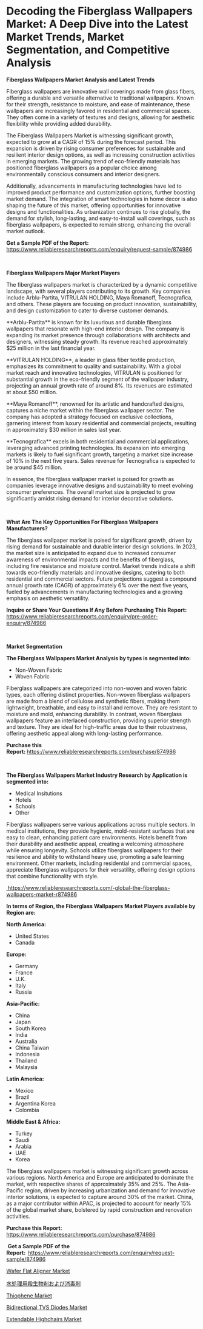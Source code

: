 <p><h1>Decoding the Fiberglass Wallpapers Market: A Deep Dive into the Latest Market Trends, Market Segmentation, and Competitive Analysis</h1></p><p><strong>Fiberglass Wallpapers Market Analysis and Latest Trends</strong></p>
<p><p>Fiberglass wallpapers are innovative wall coverings made from glass fibers, offering a durable and versatile alternative to traditional wallpapers. Known for their strength, resistance to moisture, and ease of maintenance, these wallpapers are increasingly favored in residential and commercial spaces. They often come in a variety of textures and designs, allowing for aesthetic flexibility while providing added durability.</p><p>The Fiberglass Wallpapers Market is witnessing significant growth, expected to grow at a CAGR of 15% during the forecast period. This expansion is driven by rising consumer preferences for sustainable and resilient interior design options, as well as increasing construction activities in emerging markets. The growing trend of eco-friendly materials has positioned fiberglass wallpapers as a popular choice among environmentally conscious consumers and interior designers.</p><p>Additionally, advancements in manufacturing technologies have led to improved product performance and customization options, further boosting market demand. The integration of smart technologies in home decor is also shaping the future of this market, offering opportunities for innovative designs and functionalities. As urbanization continues to rise globally, the demand for stylish, long-lasting, and easy-to-install wall coverings, such as fiberglass wallpapers, is expected to remain strong, enhancing the overall market outlook.</p></p>
<p><strong>Get a Sample PDF of the Report:&nbsp;</strong> <a href="https://www.reliableresearchreports.com/enquiry/request-sample/874986">https://www.reliableresearchreports.com/enquiry/request-sample/874986</a></p>
<p>&nbsp;</p>
<p><strong>Fiberglass Wallpapers Major Market Players</strong></p>
<p><p>The fiberglass wallpapers market is characterized by a dynamic competitive landscape, with several players contributing to its growth. Key companies include Arblu-Partita, VITRULAN HOLDING, Maya Romanoff, Tecnografica, and others. These players are focusing on product innovation, sustainability, and design customization to cater to diverse customer demands.</p><p>**Arblu-Partita** is known for its luxurious and durable fiberglass wallpapers that resonate with high-end interior design. The company is expanding its market presence through collaborations with architects and designers, witnessing steady growth. Its revenue reached approximately $25 million in the last financial year.</p><p>**VITRULAN HOLDING**, a leader in glass fiber textile production, emphasizes its commitment to quality and sustainability. With a global market reach and innovative technologies, VITRULAN is positioned for substantial growth in the eco-friendly segment of the wallpaper industry, projecting an annual growth rate of around 8%. Its revenues are estimated at about $50 million.</p><p>**Maya Romanoff**, renowned for its artistic and handcrafted designs, captures a niche market within the fiberglass wallpaper sector. The company has adopted a strategy focused on exclusive collections, garnering interest from luxury residential and commercial projects, resulting in approximately $30 million in sales last year.</p><p>**Tecnografica** excels in both residential and commercial applications, leveraging advanced printing technologies. Its expansion into emerging markets is likely to fuel significant growth, targeting a market size increase of 10% in the next five years. Sales revenue for Tecnografica is expected to be around $45 million.</p><p>In essence, the fiberglass wallpaper market is poised for growth as companies leverage innovative designs and sustainability to meet evolving consumer preferences. The overall market size is projected to grow significantly amidst rising demand for interior decorative solutions.</p></p>
<p>&nbsp;</p>
<p><strong>What Are The Key Opportunities For Fiberglass Wallpapers Manufacturers?</strong></p>
<p><p>The fiberglass wallpaper market is poised for significant growth, driven by rising demand for sustainable and durable interior design solutions. In 2023, the market size is anticipated to expand due to increased consumer awareness of environmental impacts and the benefits of fiberglass, including fire resistance and moisture control. Market trends indicate a shift towards eco-friendly materials and innovative designs, catering to both residential and commercial sectors. Future projections suggest a compound annual growth rate (CAGR) of approximately 6% over the next five years, fueled by advancements in manufacturing technologies and a growing emphasis on aesthetic versatility.</p></p>
<p><strong>Inquire or Share Your Questions If Any Before Purchasing This Report:</strong> <a href="https://www.reliableresearchreports.com/enquiry/pre-order-enquiry/874986">https://www.reliableresearchreports.com/enquiry/pre-order-enquiry/874986</a></p>
<p>&nbsp;</p>
<p><strong>Market Segmentation</strong></p>
<p><strong>The Fiberglass Wallpapers Market Analysis by types is segmented into:</strong></p>
<p><ul><li>Non-Woven Fabric</li><li>Woven Fabric</li></ul></p>
<p><p>Fiberglass wallpapers are categorized into non-woven and woven fabric types, each offering distinct properties. Non-woven fiberglass wallpapers are made from a blend of cellulose and synthetic fibers, making them lightweight, breathable, and easy to install and remove. They are resistant to moisture and mold, enhancing durability. In contrast, woven fiberglass wallpapers feature an interlaced construction, providing superior strength and texture. They are ideal for high-traffic areas due to their robustness, offering aesthetic appeal along with long-lasting performance.</p></p>
<p><strong>Purchase this Report:&nbsp;</strong><a href="https://www.reliableresearchreports.com/purchase/874986">https://www.reliableresearchreports.com/purchase/874986</a></p>
<p>&nbsp;</p>
<p><strong>The Fiberglass Wallpapers Market Industry Research by Application is segmented into:</strong></p>
<p><ul><li>Medical Insitutions</li><li>Hotels</li><li>Schools</li><li>Other</li></ul></p>
<p><p>Fiberglass wallpapers serve various applications across multiple sectors. In medical institutions, they provide hygienic, mold-resistant surfaces that are easy to clean, enhancing patient care environments. Hotels benefit from their durability and aesthetic appeal, creating a welcoming atmosphere while ensuring longevity. Schools utilize fiberglass wallpapers for their resilience and ability to withstand heavy use, promoting a safe learning environment. Other markets, including residential and commercial spaces, appreciate fiberglass wallpapers for their versatility, offering design options that combine functionality with style.</p></p>
<p><a href="https://www.reliableresearchreports.com/-global-the-fiberglass-wallpapers-market-r874986">&nbsp;https://www.reliableresearchreports.com/-global-the-fiberglass-wallpapers-market-r874986</a></p>
<p><strong>In terms of Region, the Fiberglass Wallpapers Market Players available by Region are:</strong></p>
<p>
    <p> <strong> North America: </strong>
        <ul>
            <li>United States</li>
            <li>Canada</li>
        </ul>
        </p> 
    <p> <strong> Europe: </strong>
        <ul>
            <li>Germany</li>
            <li>France</li>
            <li>U.K.</li>
            <li>Italy</li>
            <li>Russia</li>
        </ul>
        </p> 
    <p> <strong> Asia-Pacific: </strong>
        <ul>
            <li>China</li>
            <li>Japan</li>
            <li>South Korea</li>
            <li>India</li>
            <li>Australia</li>
            <li>China Taiwan</li>
            <li>Indonesia</li>
            <li>Thailand</li>
            <li>Malaysia</li>
        </ul>
        </p> 
    <p> <strong> Latin America: </strong>
        <ul>
            <li>Mexico</li>
            <li>Brazil</li>
            <li>Argentina Korea</li>
            <li>Colombia</li>
        </ul>
        </p> 
    <p> <strong> Middle East & Africa: </strong>
        <ul>
            <li>Turkey</li>
            <li>Saudi</li>
            <li>Arabia</li>
            <li>UAE</li>
            <li>Korea</li>
        </ul>
    </p>
    </p>
<p><p>The fiberglass wallpapers market is witnessing significant growth across various regions. North America and Europe are anticipated to dominate the market, with respective shares of approximately 35% and 25%. The Asia-Pacific region, driven by increasing urbanization and demand for innovative interior solutions, is expected to capture around 30% of the market. China, as a major contributor within APAC, is projected to account for nearly 15% of the global market share, bolstered by rapid construction and renovation activities.</p></p>
<p><strong>Purchase this Report: </strong><a href="https://www.reliableresearchreports.com/purchase/874986">https://www.reliableresearchreports.com/purchase/874986</a></p>
<p>&nbsp;<strong>Get a Sample PDF of the Report:&nbsp;&nbsp;</strong><a href="https://www.reliableresearchreports.com/enquiry/request-sample/874986">https://www.reliableresearchreports.com/enquiry/request-sample/874986</a></p>
<p><strong></strong></p>
<p><p><a href="https://medium.com/@adrainratke1972/this-wafer-flat-aligner-market-research-report-evaluates-the-key-market-trends-drivers-and-bda13b5ca8b4">Wafer Flat Aligner Market</a></p><p><a href="https://medium.com/@sandymann91/%E6%B0%B4%E5%87%A6%E7%90%86%E3%83%90%E3%82%A4%E3%82%AA%E3%82%B5%E3%82%A4%E3%83%89%E3%81%8A%E3%82%88%E3%81%B3%E6%B6%88%E6%AF%92%E5%89%A4%E5%B8%82%E5%A0%B4%E3%81%AE%E6%A6%82%E8%A6%81-%E5%9C%B0%E5%9F%9F%E5%B1%95%E6%9C%9B%E3%81%A82024%E5%B9%B4%E3%81%8B%E3%82%892031%E5%B9%B4%E3%81%BE%E3%81%A7%E3%81%AE%E6%B0%B4%E5%87%A6%E7%90%86%E3%83%90%E3%82%A4%E3%82%AA%E3%82%B5%E3%82%A4%E3%83%89%E3%81%8A%E3%82%88%E3%81%B3%E6%B6%88%E6%AF%92%E5%89%A4%E5%B8%82%E5%A0%B4%E3%81%AE%E4%BA%88%E6%B8%AC-cagr%E3%81%AF13-6-%E3%81%AE%E6%88%90%E9%95%B7%E3%81%8C%E8%A6%8B%E8%BE%BC%E3%81%BE%E3%82%8C%E3%81%A6%E3%81%84%E3%81%BE%E3%81%99-fdef41e4a2de?postPublishedType=initial">水処理用殺生物剤および消毒剤</a></p><p><a href="https://issuu.com/reportprime-2/docs/thiophene-market-size-2030.pptx_aaf3d1a4fef10f">Thiophene Market</a></p><p><a href="https://medium.com/@adrainratke1972/bidirectional-tvs-diodes-market-outlook-complete-industry-analysis-2024-to-2031-25325fb0d1ec?postPublishedType=initial">Bidirectional TVS Diodes Market</a></p><p><a href="https://github.com/MoonZANDRA/Market-Research-Report-List-1/blob/main/extendable-highchairs-market.md">Extendable Highchairs Market</a></p></p>